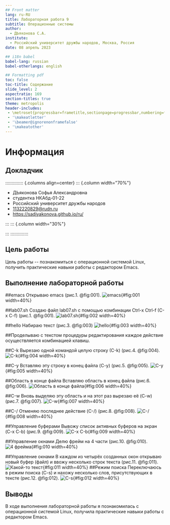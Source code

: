 ```yaml
---
## Front matter
lang: ru-RU
title: Лабораторная работа 9
subtitle: Операционные системы
author:
  - ДЬяконова С.А.
institute:
  - Российский университет дружбы народов, Москва, Россия
date: 08 апрель 2023

## i18n babel
babel-lang: russian
babel-otherlangs: english

## Formatting pdf
toc: false
toc-title: Содержание
slide_level: 2
aspectratio: 169
section-titles: true
theme: metropolis
header-includes:
 - \metroset{progressbar=frametitle,sectionpage=progressbar,numbering=fraction}
 - '\makeatletter'
 - '\beamer@ignorenonframefalse'
 - '\makeatother'
---
```


# Информация

## Докладчик

:::::::::::::: {.columns align=center}
::: {.column width="70%"}

  * ДЬяконова Софья Александровна
  * студентка НКАбд-01-22
  * Российский университет дружбы народов
  * [1132220829@rudn.ru](mailto:1132220829@rudn.ru)
  * <https://sadjyakonova.github.io/ru/>

:::
::: {.column width="30%"}

:::
::::::::::::::

## Цель работы

Цель работы -- познакомиться с операционной системой Linux, получить практические навыки работы с редактором Emacs.

## Выполнение лабораторной работы

##emacs
 Открываю emacs (рис.1. @fig:001).
![emacs](image/1.jpg){#fig:001 width=40%}

##lab07.sh
Создаю файл lab07.sh с помощью комбинации Ctrl-x Ctrl-f (C-x C-f) (рис.1. @fig:001).
![lab07.sh](image/2.jpg){#fig:002 width=40%}

##hello
Набираю текст
(рис.3. @fig:003)
![hello](image/3.jpg){#fig:003 width=40%}

##Проделываю с текстом процедуры редактирования
каждое действие  осуществляется комбинацией клавиш.

##С-k
Вырезаю одной командой целую строку (С-k) (рис.4. @fig:004).
![С-k](image/5-1.jpg){#fig:004 width=40%}

##С-y
Вставляю эту строку в конец файла (C-y) (рис.5. @fig:005).
![С-y](image/5-2.jpg){#fig:005 width=40%}

##Область в конце файла
Вставляю область в конец файла (рис.6. @fig:006).
![Область в конце файла](image/5-5.jpg){#fig:006 width=40%}

##С-w
Вновь выделяю эту область и на этот раз вырезаю её (C-w) (рис.7. @fig:007).
![С-w](image/5-6.jpg){#fig:007 width=40%}

##С-/
Отменяю последнее действие (C-/) (рис.8. @fig:008).
![С-/](image/5-7.jpg){#fig:008 width=40%}

##Управление буферами
Вывожу список активных буферов на экран (C-x C-b) (рис.9. @fig:009).
![С-x С-b](image/7-1.jpg){#fig:009 width=40%}

##Управление окнами
Делю фрейм на 4 части (рис.10. @fig:010).
![4 фрейма](image/8-1.jpg){#fig:010 width=40%}

##Управление окнами
В каждом из четырёх созданных окон открываю новый буфер (файл) и ввожу несколько строк текста (рис.11. @fig:011).
![Какой-то текст](image/8-2.jpg){#fig:011 width=40%}
##Режим поиска
Переключаюсь в режим поиска (C-s) и нахожу несколько слов, присутствующих в тексте (рис.12. @fig:012).
![С-s](image/9-1.jpg){#fig:012 width=40%}

## Выводы
В ходе выполнения лабораторной работы я познакомилась с операционной системой Linux, получила практические навыки работы с редактором Emacs.

